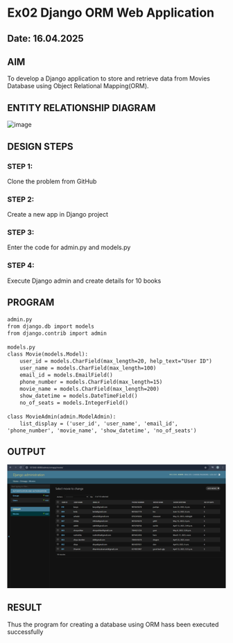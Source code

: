 # Ex02 Django ORM Web Application
## Date: 16.04.2025

## AIM
To develop a Django application to store and retrieve data from Movies Database using Object Relational Mapping(ORM).

## ENTITY RELATIONSHIP DIAGRAM
![image](https://github.com/user-attachments/assets/151a956e-1768-4a99-861b-593006a55a5b)



## DESIGN STEPS

### STEP 1:
Clone the problem from GitHub

### STEP 2:
Create a new app in Django project

### STEP 3:
Enter the code for admin.py and models.py

### STEP 4:
Execute Django admin and create details for 10 books

## PROGRAM
~~~
admin.py
from django.db import models
from django.contrib import admin

models.py
class Movie(models.Model):
    user_id = models.CharField(max_length=20, help_text="User ID")
    user_name = models.CharField(max_length=100)
    email_id = models.EmailField()
    phone_number = models.CharField(max_length=15)
    movie_name = models.CharField(max_length=200)
    show_datetime = models.DateTimeField()
    no_of_seats = models.IntegerField()

class MovieAdmin(admin.ModelAdmin):
    list_display = ('user_id', 'user_name', 'email_id', 'phone_number', 'movie_name', 'show_datetime', 'no_of_seats')
~~~


## OUTPUT
![alt text](p.png)


## RESULT
Thus the program for creating a database using ORM hass been executed successfully
